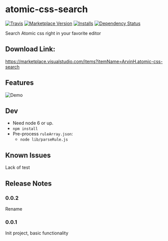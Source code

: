 # atomic-css-search
[![Travis](https://travis-ci.org/ArvinH/atomic-css-search.svg?branch=master)](https://travis-ci.org/ArvinH/atomic-css-search/)
[![Marketplace Version](https://vsmarketplacebadge.apphb.com/version-short/ArvinH.atomic-css-search.svg)](https://marketplace.visualstudio.com/items?itemName=ArvinH.atomic-css-search) [![Installs](https://vsmarketplacebadge.apphb.com/installs/ArvinH.atomic-css-search.svg)](https://marketplace.visualstudio.com/items?itemName=ArvinH.atomic-css-search) [![Dependency Status](https://david-dm.org/ArvinH/atomic-css-search.svg)](https://david-dm.org/ArvinH/atomic-css-search) 

Search Atomic css right in your favorite editor

## Download Link:
https://marketplace.visualstudio.com/items?itemName=ArvinH.atomic-css-search

## Features

![Demo](https://i.imgur.com/8NPTVnW.gif)

## Dev

* Need node 6 or up.
* `npm install`
* Pre-process `ruleArray.json`:
    * `node lib/parseRule.js`


## Known Issues

Lack of test

## Release Notes

### 0.0.2

Rename

### 0.0.1

Init project, basic functionality
